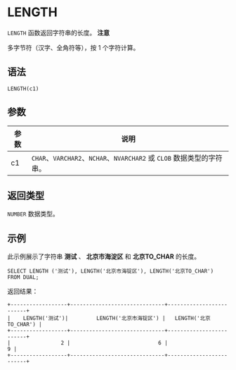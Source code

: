 LENGTH 
===========================



`LENGTH` 函数返回字符串的长度。
**注意**



多字节符（汉字、全角符等），按 1 个字符计算。

语法 
--------------

    LENGTH(c1)



参数 
--------------



| 参数 |                            说明                            |
|----|----------------------------------------------------------|
| c1 | `CHAR`、`VARCHAR2`、`NCHAR`、`NVARCHAR2` 或 `CLOB` 数据类型的字符串。 |



返回类型 
----------------

`NUMBER` 数据类型。

示例 
--------------

此示例展示了字符串 **测试** 、 **北京市海淀区** 和 **北京TO_CHAR** 的长度。

    SELECT LENGTH ('测试'), LENGTH('北京市海锭区'), LENGTH('北京TO_CHAR') FROM DUAL;



返回结果：

    +------------------+------------------------------+-------------------------+
    |    LENGTH('测试')|         LENGTH('北京市海锭区') |   LENGTH('北京TO_CHAR') |
    +------------------+------------------------------+-------------------------+
    |                2 |                            6 |                       9 |
    +------------------+------------------------------+-------------------------+


